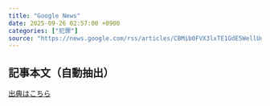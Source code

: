 ```yaml
---
title: "Google News"
date: 2025-09-26 02:57:00 +0900
categories: ["犯罪"]
source: "https://news.google.com/rss/articles/CBMib0FVX3lxTE1GdE5WellUd2N2alJxQ1BZb2FCd01ZUlBrZGpVc1JWOHUxUGMxZ0tsX3hCMWw2dnp6V01naHBzS28wNlpKQ0hsenpodDlRUDEwQ3BFTkJVclFPek1sSG40bm1HMDZxcFRSWDdPQ0ptSQ?oc=5"
---
```


## 記事本文（自動抽出）
<body class="y0K44d EA71Tc" id="readabilityBody"></body>

[出典はこちら](https://news.google.com/rss/articles/CBMib0FVX3lxTE1GdE5WellUd2N2alJxQ1BZb2FCd01ZUlBrZGpVc1JWOHUxUGMxZ0tsX3hCMWw2dnp6V01naHBzS28wNlpKQ0hsenpodDlRUDEwQ3BFTkJVclFPek1sSG40bm1HMDZxcFRSWDdPQ0ptSQ?oc=5)
